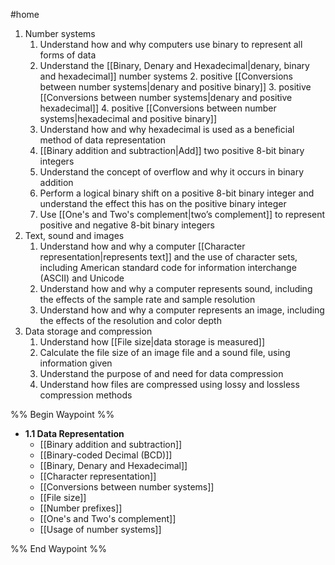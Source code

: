 #home 

1. Number systems
	1. Understand how and why computers use binary to represent all forms of data 
	2. Understand the [[Binary, Denary and Hexadecimal|denary, binary and hexadecimal]] number systems 
		2. positive [[Conversions between number systems|denary and positive binary]] 
		3. positive [[Conversions between number systems|denary and positive hexadecimal]]
		4. positive [[Conversions between number systems|hexadecimal and positive binary]] 
	3. Understand how and why hexadecimal is used as a beneficial method of data representation 
	4. [[Binary addition and subtraction|Add]] two positive 8-bit binary integers
	5. Understand the concept of overflow and why it occurs in binary addition
	6. Perform a logical binary shift on a positive 8-bit binary integer and understand the effect this has on the positive binary integer
	7. Use [[One's and Two's complement|two’s complement]] to represent positive and negative 8-bit binary integers
2. Text, sound and images
	1. Understand how and why a computer [[Character representation|represents text]] and the use of character sets, including American standard code for information interchange (ASCII) and Unicode
	2. Understand how and why a computer represents sound, including the effects of the sample rate and sample resolution
	3. Understand how and why a computer represents an image, including the effects of the resolution and color depth
3. Data storage and compression
	1. Understand how [[File size|data storage is measured]]
	2. Calculate the file size of an image file and a sound file, using information given
	3. Understand the purpose of and need for data compression
	4. Understand how files are compressed using lossy and lossless compression methods

%% Begin Waypoint %%
- **1.1 Data Representation**
	- [[Binary addition and subtraction]]
	- [[Binary-coded Decimal (BCD)]]
	- [[Binary, Denary and Hexadecimal]]
	- [[Character representation]]
	- [[Conversions between number systems]]
	- [[File size]]
	- [[Number prefixes]]
	- [[One's and Two's complement]]
	- [[Usage of number systems]]

%% End Waypoint %%

